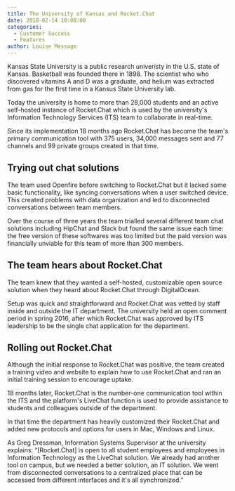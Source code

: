 ```yaml
---
title: The University of Kansas and Rocket.Chat
date: 2018-02-14 10:00:00
categories:
  - Customer Success
  - Features
author: Louise Message
---
```


Kansas State University is a public research univeristy in the U.S. state of Kansas. Basketball was founded there in 1898. The scientist who who discovered vitamins A and D was a graduate, and helium was extracted from gas for the first time in a Kansus State University lab.

Today the university is home to more than 28,000 students and an active self-hosted instance of Rocket.Chat which is used by the university's Information Technology Services (ITS) team to collaborate in real-time.

Since its implementation 18 months ago Rocket.Chat has become the team's primary communication tool with 375 users, 34,000 messages sent and 77 channels and 99 private groups created in that time.

## Trying out chat solutions

The team used Openfire before switching to Rocket.Chat but it lacked some basic functionality, like syncing conversations when a user switched device. This created problems with data organization and led to disconnected conversations between team members.

Over the course of three years the team trialled several different team chat solutions including HipChat and Slack but found the same issue each time: the free version of these softwares was too limited but the paid version was financially unviable for this team of more than 300 members.

## The team hears about Rocket.Chat

The team knew that they wanted a self-hosted, customizable open source solution when they heard about Rocket.Chat through DigitalOcean.

Setup was quick and straightforward and Rocket.Chat was vetted by staff inside and outside the IT department. The university held an open comment period in spring 2016, after which Rocket.Chat was approved by ITS leadership to be the single chat application for the department.

## Rolling out Rocket.Chat

Although the initial response to Rocket.Chat was positive, the team created a training video and website to explain how to use Rocket.Chat and ran an initial training session to encourage uptake.

18 months later, Rocket.Chat is the number-one communication tool within the ITS and the platform's LiveChat function is used to provide assistance to students and colleagues outside of the department.

In that time the department has heavily customized their Rocket.Chat and added new protocols and options for users in Mac, Windows and Linux.

As Greg Dressman, Information Systems Supervisor at the university explains: “[Rocket.Chat] is open to all student employees and employees in Information Technology as the LiveChat solution. We already had another tool on campus, but we needed a better solution, an IT solution. We went from disconnected conversations to a centralized place that can be accessed from different interfaces and it's all synchronized.”
